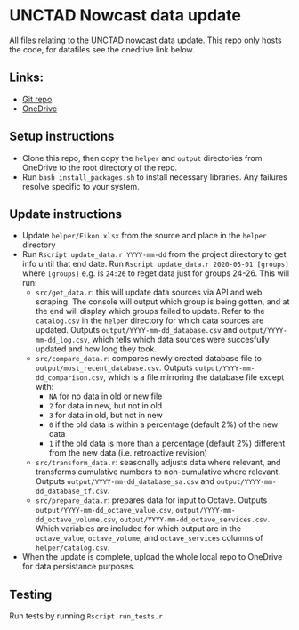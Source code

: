 # UNCTAD Nowcast data update
All files relating to the UNCTAD nowcast data update. This repo only hosts the code, for datafiles see the onedrive link below.

## Links:
- [Git repo](https://github.com/dhopp1-UNCTAD/nowcast_data_update)
- [OneDrive](https://unitednations-my.sharepoint.com/personal/daniel_hopp_un_org/_layouts/15/onedrive.aspx?id=%2Fpersonal%2Fdaniel%5Fhopp%5Fun%5Forg%2FDocuments%2Fnowcasts%2Fnowcast%5Fdata%5Fupdate)

## Setup instructions
- Clone this repo, then copy the `helper` and `output` directories from OneDrive to the root directory of the repo.
- Run `bash install_packages.sh` to install necessary libraries. Any failures resolve specific to your system.

## Update instructions
- Update `helper/Eikon.xlsx` from the source and place in the `helper` directory
- Run `Rscript update_data.r YYYY-mm-dd` from the project directory to get info until that end date. Run `Rscript update_data.r 2020-05-01 [groups]` where `[groups]` e.g. is `24:26` to reget data just for groups 24-26. This will run:
	- `src/get_data.r`: this will update data sources via API and web scraping. The console will output which group is being gotten, and at the end will display which groups failed to update. Refer to the `catalog.csv` in the `helper` directory for which data sources are updated. Outputs `output/YYYY-mm-dd_database.csv` and `output/YYYY-mm-dd_log.csv`, which tells which data sources were succesfully updated and how long they took.
	- `src/compare_data.r`: compares newly created database file to `output/most_recent_database.csv`. Outputs `output/YYYY-mm-dd_comparison.csv`, which is a file mirroring the database file except with:
		- `NA` for no data in old or new file
		- `2` for data in new, but not in old
		- `3` for data in old, but not in new
		- `0` if the old data is within a percentage (default 2%) of the new data
		- `1` if the old data is more than a percentage (default 2%) different from the new data (i.e. retroactive revision)
	- `src/transform_data.r`: seasonally adjusts data where relevant, and transforms cumulative numbers to non-cumulative where relevant. Outputs `output/YYYY-mm-dd_database_sa.csv` and `output/YYYY-mm-dd_database_tf.csv`.
	- `src/prepare_data.r`: prepares data for input to Octave. Outputs `output/YYYY-mm-dd_octave_value.csv`, `output/YYYY-mm-dd_octave_volume.csv`, `output/YYYY-mm-dd_octave_services.csv`. Which variables are included for which output are in the `octave_value`, `octave_volume`, and `octave_services` columns of `helper/catalog.csv`.
- When the update is complete, upload the whole local repo to OneDrive for data persistance purposes.

## Testing
Run tests by running `Rscript run_tests.r`
